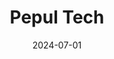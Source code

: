 ---  
layout: startup_page  
title: "Pepul Tech"  
id: "pepul.com"  
permalink: "/pepultechpepul.com07012024/"  
website: "https://www.pepul.com/"  
funding_round: "Pre-Series A"  
funding_amount: "$4M"  
investors: "A notable family office in Tamil Nadu, Hourglass Venture Partners, Girish Mathrubootham"  
about: "Pepul Tech Pvt Ltd operates a B2C social media platform, Pepul, focused on career development and job opportunities, and a B2B SaaS platform, Workfast.ai, for optimizing project and task management. The company aims to streamline communication and collaboration, offering mentorship and career resources to users."  
markets: "Social Media, SaaS, Career Development, Technology, Information and Internet"  
hq: "Chennai, Tamil Nadu, India"  
founded_year: "2020"  
linkedin: "https://www.linkedin.com/company/pepul"  
twitter: ""  
instagram: ""  
facebook: ""  
crunchbase: "https://www.crunchbase.com/organization/pepul?utm_source=linkedin&utm_medium=referral&utm_campaign=linkedin_companies&utm_content=profile_cta_anon&trk=funding_crunchbase"  
pitchbook: ""  

date_display: "01-Jul-2024"  
date: "2024-07-01"

# SEO Optimization  
meta_title: "Pepul Tech - Pre-Series A Funding ($4M)"  
meta_description: "Pepul Tech, Pepul Tech Pvt Ltd operates a B2C social media platform, Pepul, focused on career development and job opportunities, and a B2B SaaS platform, Workfast..."  
meta_keywords: "Pepul Tech, Social Media, SaaS, Career Development, Technology, Information and Internet, Pre-Series A funding"  
canonical_url: "https://startup.projectstartups.com/pepultechpepul.com07012024/"  
---